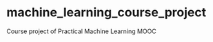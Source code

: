 machine_learning_course_project
===============================

Course project of Practical Machine Learning MOOC

